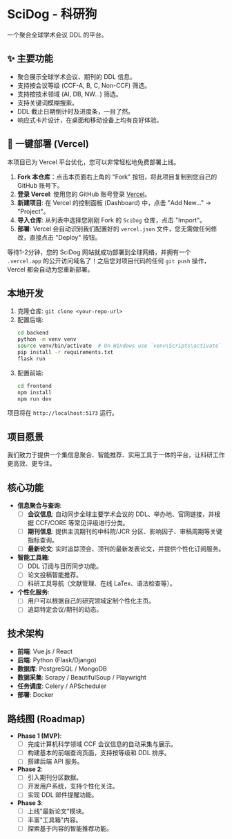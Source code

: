 # SciDog - 科研狗

一个聚合全球学术会议 DDL 的平台。

## ✨ 主要功能

- 聚合展示全球学术会议、期刊的 DDL 信息。
- 支持按会议等级 (CCF-A, B, C, Non-CCF) 筛选。
- 支持按技术领域 (AI, DB, NW...) 筛选。
- 支持关键词模糊搜索。
- DDL 截止日期倒计时及进度条，一目了然。
- 响应式卡片设计，在桌面和移动设备上均有良好体验。

## 🚀 一键部署 (Vercel)

本项目已为 Vercel 平台优化，您可以非常轻松地免费部署上线。

1.  **Fork 本仓库**：点击本页面右上角的 "Fork" 按钮，将此项目复制到您自己的 GitHub 账号下。
2.  **登录 Vercel**: 使用您的 GitHub 账号登录 [Vercel](https://vercel.com/)。
3.  **新建项目**: 在 Vercel 的控制面板 (Dashboard) 中，点击 "Add New..." -> "Project"。
4.  **导入仓库**: 从列表中选择您刚刚 Fork 的 `SciDog` 仓库，点击 "Import"。
5.  **部署**: Vercel 会自动识别我们配置好的 `vercel.json` 文件，您无需做任何修改，直接点击 "Deploy" 按钮。

等待1-2分钟，您的 SciDog 网站就成功部署到全球网络，并拥有一个 `.vercel.app` 的公开访问域名了！之后您对项目代码的任何 `git push` 操作，Vercel 都会自动为您重新部署。

## 本地开发

1.  克隆仓库: `git clone <your-repo-url>`
2.  配置后端:
    ```bash
    cd backend
    python -m venv venv
    source venv/bin/activate  # On Windows use `venv\Scripts\activate`
    pip install -r requirements.txt
    flask run
    ```
3.  配置前端:
    ```bash
    cd frontend
    npm install
    npm run dev
    ```
项目将在 `http://localhost:5173` 运行。

## 项目愿景

我们致力于提供一个集信息聚合、智能推荐、实用工具于一体的平台，让科研工作更高效、更专注。

## 核心功能

- **信息聚合与查询**:
    - [ ] **会议信息**: 自动同步全球主要学术会议的 DDL、举办地、官网链接，并根据 CCF/CORE 等常见评级进行分类。
    - [ ] **期刊信息**: 提供主流期刊的中科院/JCR 分区、影响因子、审稿周期等关键指标查询。
    - [ ] **最新论文**: 实时追踪顶会、顶刊的最新发表论文，并提供个性化订阅服务。

- **智能工具箱**:
    - [ ] DDL 订阅与日历同步功能。
    - [ ] 论文投稿智能推荐。
    - [ ] 科研工具导航（文献管理、在线 LaTex、语法检查等）。

- **个性化服务**:
    - [ ] 用户可以根据自己的研究领域定制个性化主页。
    - [ ] 追踪特定会议/期刊的动态。

## 技术架构

- **前端**: Vue.js / React
- **后端**: Python (Flask/Django)
- **数据库**: PostgreSQL / MongoDB
- **数据采集**: Scrapy / BeautifulSoup / Playwright
- **任务调度**: Celery / APScheduler
- **部署**: Docker

## 路线图 (Roadmap)

- **Phase 1 (MVP)**:
    - [ ] 完成计算机科学领域 CCF 会议信息的自动采集与展示。
    - [ ] 构建基本的前端查询页面，支持按等级和 DDL 排序。
    - [ ] 搭建后端 API 服务。

- **Phase 2**:
    - [ ] 引入期刊分区数据。
    - [ ] 开发用户系统，支持个性化关注。
    - [ ] 实现 DDL 邮件提醒功能。

- **Phase 3**:
    - [ ] 上线"最新论文"模块。
    - [ ] 丰富"工具箱"内容。
    - [ ] 探索基于内容的智能推荐功能。 